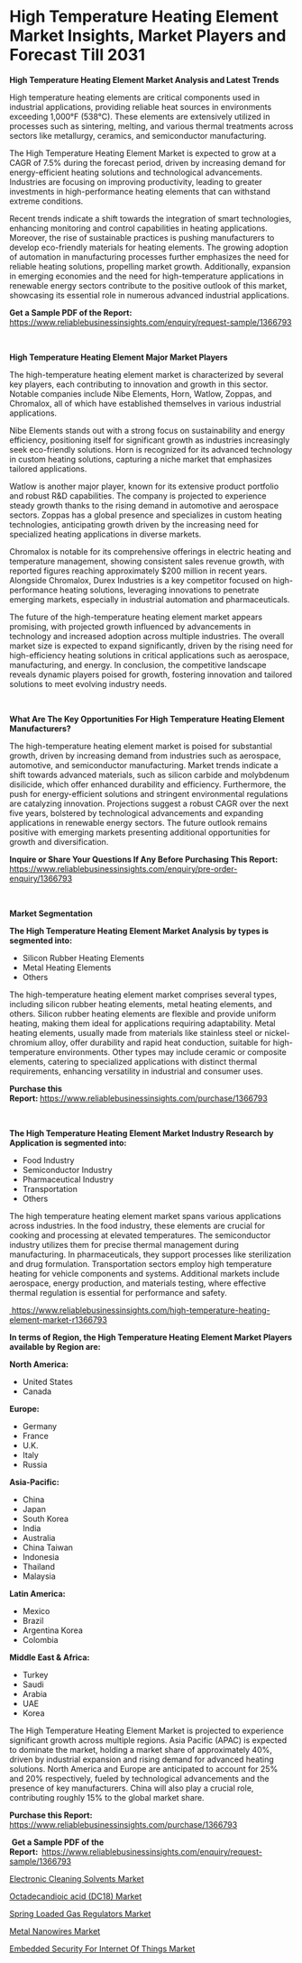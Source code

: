 <p><h1>High Temperature Heating Element Market Insights, Market Players and Forecast Till 2031</h1></p><p><strong>High Temperature Heating Element Market Analysis and Latest Trends</strong></p>
<p><p>High temperature heating elements are critical components used in industrial applications, providing reliable heat sources in environments exceeding 1,000°F (538°C). These elements are extensively utilized in processes such as sintering, melting, and various thermal treatments across sectors like metallurgy, ceramics, and semiconductor manufacturing. </p><p>The High Temperature Heating Element Market is expected to grow at a CAGR of 7.5% during the forecast period, driven by increasing demand for energy-efficient heating solutions and technological advancements. Industries are focusing on improving productivity, leading to greater investments in high-performance heating elements that can withstand extreme conditions. </p><p>Recent trends indicate a shift towards the integration of smart technologies, enhancing monitoring and control capabilities in heating applications. Moreover, the rise of sustainable practices is pushing manufacturers to develop eco-friendly materials for heating elements. The growing adoption of automation in manufacturing processes further emphasizes the need for reliable heating solutions, propelling market growth. Additionally, expansion in emerging economies and the need for high-temperature applications in renewable energy sectors contribute to the positive outlook of this market, showcasing its essential role in numerous advanced industrial applications.</p></p>
<p><strong>Get a Sample PDF of the Report:&nbsp;</strong> <a href="https://www.reliablebusinessinsights.com/enquiry/request-sample/1366793?utm_campaign=97&utm_medium=2&utm_source=Github&utm_content=ia&utm_term=06122024&utm_id=high-temperature-heating-element">https://www.reliablebusinessinsights.com/enquiry/request-sample/1366793</a></p>
<p>&nbsp;</p>
<p><strong>High Temperature Heating Element Major Market Players</strong></p>
<p><p>The high-temperature heating element market is characterized by several key players, each contributing to innovation and growth in this sector. Notable companies include Nibe Elements, Horn, Watlow, Zoppas, and Chromalox, all of which have established themselves in various industrial applications.</p><p>Nibe Elements stands out with a strong focus on sustainability and energy efficiency, positioning itself for significant growth as industries increasingly seek eco-friendly solutions. Horn is recognized for its advanced technology in custom heating solutions, capturing a niche market that emphasizes tailored applications.</p><p>Watlow is another major player, known for its extensive product portfolio and robust R&D capabilities. The company is projected to experience steady growth thanks to the rising demand in automotive and aerospace sectors. Zoppas has a global presence and specializes in custom heating technologies, anticipating growth driven by the increasing need for specialized heating applications in diverse markets.</p><p>Chromalox is notable for its comprehensive offerings in electric heating and temperature management, showing consistent sales revenue growth, with reported figures reaching approximately $200 million in recent years. Alongside Chromalox, Durex Industries is a key competitor focused on high-performance heating solutions, leveraging innovations to penetrate emerging markets, especially in industrial automation and pharmaceuticals.</p><p>The future of the high-temperature heating element market appears promising, with projected growth influenced by advancements in technology and increased adoption across multiple industries. The overall market size is expected to expand significantly, driven by the rising need for high-efficiency heating solutions in critical applications such as aerospace, manufacturing, and energy. In conclusion, the competitive landscape reveals dynamic players poised for growth, fostering innovation and tailored solutions to meet evolving industry needs.</p></p>
<p>&nbsp;</p>
<p><strong>What Are The Key Opportunities For High Temperature Heating Element Manufacturers?</strong></p>
<p><p>The high-temperature heating element market is poised for substantial growth, driven by increasing demand from industries such as aerospace, automotive, and semiconductor manufacturing. Market trends indicate a shift towards advanced materials, such as silicon carbide and molybdenum disilicide, which offer enhanced durability and efficiency. Furthermore, the push for energy-efficient solutions and stringent environmental regulations are catalyzing innovation. Projections suggest a robust CAGR over the next five years, bolstered by technological advancements and expanding applications in renewable energy sectors. The future outlook remains positive with emerging markets presenting additional opportunities for growth and diversification.</p></p>
<p><strong>Inquire or Share Your Questions If Any Before Purchasing This Report:</strong> <a href="https://www.reliablebusinessinsights.com/enquiry/pre-order-enquiry/1366793?utm_campaign=97&utm_medium=2&utm_source=Github&utm_content=ia&utm_term=06122024&utm_id=high-temperature-heating-element">https://www.reliablebusinessinsights.com/enquiry/pre-order-enquiry/1366793</a></p>
<p>&nbsp;</p>
<p><strong>Market Segmentation</strong></p>
<p><strong>The High Temperature Heating Element Market Analysis by types is segmented into:</strong></p>
<p><ul><li>Silicon Rubber Heating Elements</li><li>Metal Heating Elements</li><li>Others</li></ul></p>
<p><p>The high-temperature heating element market comprises several types, including silicon rubber heating elements, metal heating elements, and others. Silicon rubber heating elements are flexible and provide uniform heating, making them ideal for applications requiring adaptability. Metal heating elements, usually made from materials like stainless steel or nickel-chromium alloy, offer durability and rapid heat conduction, suitable for high-temperature environments. Other types may include ceramic or composite elements, catering to specialized applications with distinct thermal requirements, enhancing versatility in industrial and consumer uses.</p></p>
<p><strong>Purchase this Report:&nbsp;</strong><a href="https://www.reliablebusinessinsights.com/purchase/1366793?utm_campaign=97&utm_medium=2&utm_source=Github&utm_content=ia&utm_term=06122024&utm_id=high-temperature-heating-element">https://www.reliablebusinessinsights.com/purchase/1366793</a></p>
<p>&nbsp;</p>
<p><strong>The High Temperature Heating Element Market Industry Research by Application is segmented into:</strong></p>
<p><ul><li>Food Industry</li><li>Semiconductor Industry</li><li>Pharmaceutical Industry</li><li>Transportation</li><li>Others</li></ul></p>
<p><p>The high temperature heating element market spans various applications across industries. In the food industry, these elements are crucial for cooking and processing at elevated temperatures. The semiconductor industry utilizes them for precise thermal management during manufacturing. In pharmaceuticals, they support processes like sterilization and drug formulation. Transportation sectors employ high temperature heating for vehicle components and systems. Additional markets include aerospace, energy production, and materials testing, where effective thermal regulation is essential for performance and safety.</p></p>
<p><a href="https://www.reliablebusinessinsights.com/high-temperature-heating-element-market-r1366793?utm_campaign=97&utm_medium=2&utm_source=Github&utm_content=ia&utm_term=06122024&utm_id=high-temperature-heating-element">&nbsp;https://www.reliablebusinessinsights.com/high-temperature-heating-element-market-r1366793</a></p>
<p><strong>In terms of Region, the High Temperature Heating Element Market Players available by Region are:</strong></p>
<p>
    <p> <strong> North America: </strong>
        <ul>
            <li>United States</li>
            <li>Canada</li>
        </ul>
        </p> 
    <p> <strong> Europe: </strong>
        <ul>
            <li>Germany</li>
            <li>France</li>
            <li>U.K.</li>
            <li>Italy</li>
            <li>Russia</li>
        </ul>
        </p> 
    <p> <strong> Asia-Pacific: </strong>
        <ul>
            <li>China</li>
            <li>Japan</li>
            <li>South Korea</li>
            <li>India</li>
            <li>Australia</li>
            <li>China Taiwan</li>
            <li>Indonesia</li>
            <li>Thailand</li>
            <li>Malaysia</li>
        </ul>
        </p> 
    <p> <strong> Latin America: </strong>
        <ul>
            <li>Mexico</li>
            <li>Brazil</li>
            <li>Argentina Korea</li>
            <li>Colombia</li>
        </ul>
        </p> 
    <p> <strong> Middle East & Africa: </strong>
        <ul>
            <li>Turkey</li>
            <li>Saudi</li>
            <li>Arabia</li>
            <li>UAE</li>
            <li>Korea</li>
        </ul>
    </p>
    </p>
<p><p>The High Temperature Heating Element Market is projected to experience significant growth across multiple regions. Asia Pacific (APAC) is expected to dominate the market, holding a market share of approximately 40%, driven by industrial expansion and rising demand for advanced heating solutions. North America and Europe are anticipated to account for 25% and 20% respectively, fueled by technological advancements and the presence of key manufacturers. China will also play a crucial role, contributing roughly 15% to the global market share.</p></p>
<p><strong>Purchase this Report: </strong><a href="https://www.reliablebusinessinsights.com/purchase/1366793?utm_campaign=97&utm_medium=2&utm_source=Github&utm_content=ia&utm_term=06122024&utm_id=high-temperature-heating-element">https://www.reliablebusinessinsights.com/purchase/1366793</a></p>
<p>&nbsp;<strong>Get a Sample PDF of the Report:&nbsp;&nbsp;</strong><a href="https://www.reliablebusinessinsights.com/enquiry/request-sample/1366793?utm_campaign=97&utm_medium=2&utm_source=Github&utm_content=ia&utm_term=06122024&utm_id=high-temperature-heating-element">https://www.reliablebusinessinsights.com/enquiry/request-sample/1366793</a></p>
<p><strong></strong></p>
<p><p><a href="https://www.linkedin.com/pulse/insightson-electronic-cleaning-solvents-market-examining-tstae?utm_campaign=97&utm_medium=2&utm_source=Github&utm_content=ia&utm_term=06122024&utm_id=high-temperature-heating-element">Electronic Cleaning Solvents Market</a></p><p><a href="https://issuu.com/reportprime-2/docs/octadecandioic-acid-dc18-market-size-2030.pptx?utm_campaign=97&utm_medium=2&utm_source=Github&utm_content=ia&utm_term=06122024&utm_id=high-temperature-heating-element">Octadecandioic acid (DC18) Market</a></p><p><a href="https://issuu.com/reportprime-2/docs/spring-loaded-gas-regulators-market-size-2030.pptx?utm_campaign=97&utm_medium=2&utm_source=Github&utm_content=ia&utm_term=06122024&utm_id=high-temperature-heating-element">Spring Loaded Gas Regulators Market</a></p><p><a href="https://github.com/stephaniwo144/Market-Research-Report-List-1/blob/main/metal-nanowires-market.md?utm_campaign=97&utm_medium=2&utm_source=Github&utm_content=ia&utm_term=06122024&utm_id=high-temperature-heating-element">Metal Nanowires Market</a></p><p><a href="https://www.linkedin.com/pulse/latest-developments-embedded-security-internet-things-industry-uy3tf?utm_campaign=97&utm_medium=2&utm_source=Github&utm_content=ia&utm_term=06122024&utm_id=high-temperature-heating-element">Embedded Security For Internet Of Things Market</a></p></p>